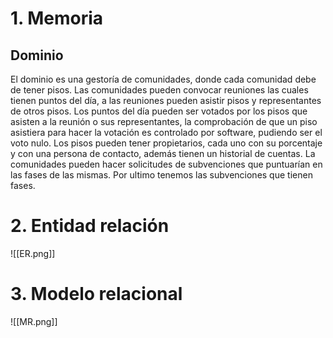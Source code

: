 # 1. Memoria
## Dominio
El dominio es una gestoría de comunidades, donde cada comunidad debe de tener pisos. Las comunidades pueden convocar reuniones las cuales tienen puntos del día, a las reuniones pueden asistir pisos y representantes de otros pisos. Los puntos del día pueden ser votados por los pisos que asisten a la reunión o sus representantes, la comprobación de que un piso asistiera para hacer la votación es controlado por software, pudiendo ser el voto nulo. Los pisos pueden tener propietarios, cada uno con su porcentaje y con una persona de contacto, además tienen un historial de cuentas.
La comunidades pueden hacer solicitudes de subvenciones que puntuarían en las fases de las mismas. Por ultimo tenemos las subvenciones que tienen fases.
# 2. Entidad relación
![[ER.png]]
# 3. Modelo relacional
![[MR.png]]